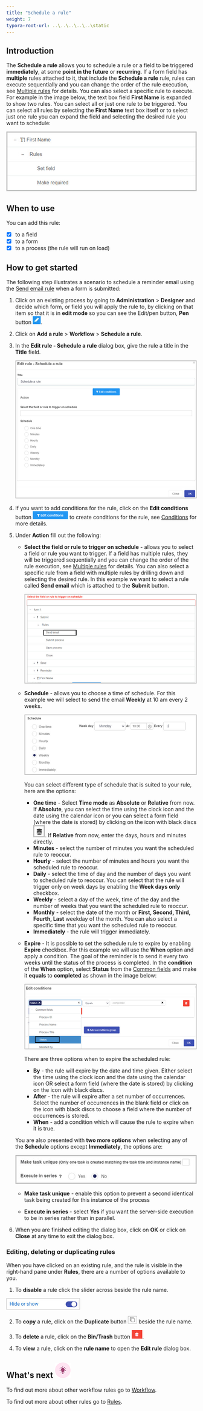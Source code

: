 ```yaml
---
title: "Schedule a rule"
weight: 7
typora-root-url: ..\..\..\..\..\static
---
```


## Introduction

The **Schedule a rule** allows you to schedule a rule or a field to be triggered **immediately**, at some **point in the future** or **recurring**. If a form field has **multiple** rules attached to it, that include the **Schedule a rule** rule, rules can execute sequentially and you can change the order of the rule execution, see [Multiple rules](/docs/platform/rules/general/multiple-rules/) for details. You can also select a specific rule to execute. For example in the image below, the text box field **First Name** is expanded to show two rules. You can select all or just one rule to be triggered. You can select all rules by selecting the **First Name** text box itself or to select just one rule you can expand the field and selecting the desired rule you want to schedule:

![Selecting one rule to be triggered](/images/schedule-rule-single-rule.jpg)

## When to use 

You can add this rule:
- [x] to a field
- [x] to a form 
- [x] to a process (the rule will run on load)

## How to get started

The following step illustrates a scenario to schedule a reminder email using the [Send email rule](/docs/platform/rules/communications/send-email/) when a form is submitted:

1. Click on an existing process by going to **Administration** > **Designer** and decide which form, or field you will apply the rule to, by clicking on that item so that it is in **edit mode** so you can see the Edit/pen button,  **Pen** button ![Pen button](/images/penicon.png).

2. Click on **Add a rule** > **Workflow** > **Schedule a rule**. 

3. In the **Edit rule - Schedule a rule** dialog box, give the rule a title in the **Title** field.

   ![Go to form rule](/images/schedule-rule-details.jpg)

4. If you want to add conditions for the rule, click on the **Edit conditions** button ![Edit conditions button](/images/editconditions.png) to create conditions for the rule, see [Conditions](/docs/platform/rules/general/add-conditions/) for more details.

5. Under **Action** fill out the following:

   - **Select the field or rule to trigger on schedule** - allows you to select a field or rule you want to trigger. If a field has multiple rules, they will be triggered sequentially and you can change the order of the rule execution, see [Multiple rules](/docs/platform/rules/general/multiple-rules/) for details. You can also select a specific rule from a field with multiple rules by drilling down and selecting the desired rule. In this example we want to select a rule called **Send email** which is attached to the **Submit** button.

      ![Schedule a send email rule](/images/schedule-rule-send-email.jpg)

   - **Schedule** - allows you to choose a time of schedule. For this example we will select to send the email **Weekly** at 10 am every 2 weeks.

     ![Schedule a send email rule](/images/schedule-rule-weekly.jpg)

     You can select different type of schedule that is suited to your rule, here are the options:

     - **One time** - Select **Time mode** as **Absolute** or **Relative** from now.  If **Absolute**, you can select the time using the clock icon and the date using the calendar icon or you can select a form field (where the date is stored) by clicking on the icon with black discs ![Disks](/images/icon-blackdisks.jpg).  If **Relative** from now, enter the days, hours and minutes directly.
     - **Minutes** - select the number of minutes you want the scheduled rule to reoccur.
     - **Hourly** - select the number of minutes and hours you want the scheduled rule to reoccur.
     - **Daily** - select the time of day and the number of days you want to scheduled rule to reoccur. You can select that the rule will trigger only on week days by enabling the **Week days only** checkbox.
     - **Weekly** - select a day of the week, time of the day and the number of weeks that you want the scheduled rule to reoccur.
     - **Monthly** - select the date of the month or **First, Second, Third, Fourth, Last** weekday of the month. You can also select a specific time that you want the scheduled rule to reoccur.
     - **Immediately** - the rule will trigger immediately.

   - **Expire** - It is possible to set the schedule rule to expire by enabling **Expire** checkbox. For this example we will use the **When** option and apply a condition. The goal of the reminder is to send it every two weeks until the status of the process is completed. In the **condition** of the **When** option, select **Status** from the [Common fields](/docs/platform/application-designer/process/common-fields/) and make it **equals** to **completed** as shown in the image below:

     ![Schedule a send email rule](/images/schedule-rule-status.jpg)

     There are three options when to expire the scheduled rule:

     - **By** - the rule will expire by the date and time given.  Either select the time using the clock icon and the date using the calendar icon OR select a form field (where the date is stored) by clicking on the icon with black discs.
     - **After** - the rule will expire after a set number of occurrences.  Select the number of occurrences in the blank field or click on the icon with black discs to choose a field where the number of occurrences is stored.
     - **When** - add a condition which will cause the rule to expire when it is true.

   You are also presented with **two more options** when selecting any of the **Schedule** options except **Immediately**, the options are:

   ![Extra options for the schedule a rule](/images/schedule-rule-extra-options.jpg)
   
   - **Make task unique** - enable this option to prevent a second identical task being created for this instance of the process
   
   - **Execute in series** - select **Yes** if you want the server-side execution to be in series rather than in parallel.
   
6. When you are finished editing the dialog box, click on **OK** or click on **Close** at any time to exit the dialog box.

### Editing, deleting or duplicating rules

When you have clicked on an existing rule, and the rule is visible in the right-hand pane under **Rules**, there are a number of options available to you.

1. To **disable** a rule click the slider across beside the rule name. 

![Disable a rule](/images/disable-rule.jpg)

2. To **copy** a rule, click on the **Duplicate** button ![Duplicate button](/images/duplicate-button.jpg) beside the rule name. 

3. To **delete** a rule, click on the **Bin/Trash** button ![Bin/Trash button](/images/bin.png).

4. To **view** a rule, click on the **rule name** to open the **Edit rule** dialog box.

## What's next  ![Idea icon](/images/18.png) ##

To find out more about other workflow rules go to [Workflow](/docs/platform/rules/workflow/).

To find out more about other rules go to [Rules](/docs/platform/rules/).
